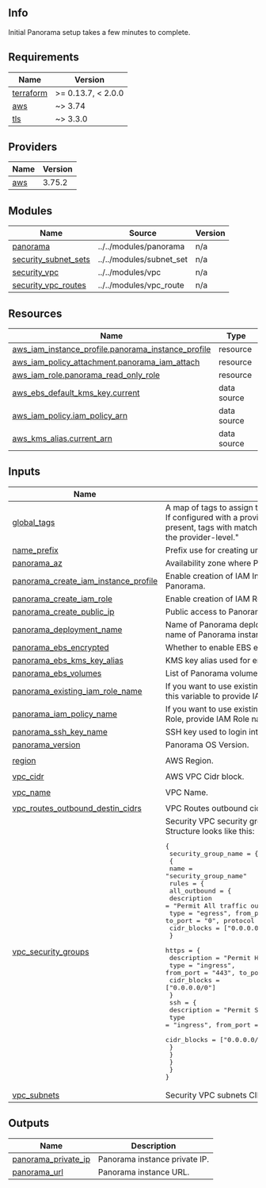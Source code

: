 ## Info
Initial Panorama setup takes a few minutes to complete.

<!-- BEGIN_TF_DOCS -->
## Requirements

| Name | Version |
|------|---------|
| <a name="requirement_terraform"></a> [terraform](#requirement\_terraform) | >= 0.13.7, < 2.0.0 |
| <a name="requirement_aws"></a> [aws](#requirement\_aws) | ~> 3.74 |
| <a name="requirement_tls"></a> [tls](#requirement\_tls) | ~> 3.3.0 |

## Providers

| Name | Version |
|------|---------|
| <a name="provider_aws"></a> [aws](#provider\_aws) | 3.75.2 |

## Modules

| Name | Source | Version |
|------|--------|---------|
| <a name="module_panorama"></a> [panorama](#module\_panorama) | ../../modules/panorama | n/a |
| <a name="module_security_subnet_sets"></a> [security\_subnet\_sets](#module\_security\_subnet\_sets) | ../../modules/subnet_set | n/a |
| <a name="module_security_vpc"></a> [security\_vpc](#module\_security\_vpc) | ../../modules/vpc | n/a |
| <a name="module_security_vpc_routes"></a> [security\_vpc\_routes](#module\_security\_vpc\_routes) | ../../modules/vpc_route | n/a |

## Resources

| Name | Type |
|------|------|
| [aws_iam_instance_profile.panorama_instance_profile](https://registry.terraform.io/providers/hashicorp/aws/latest/docs/resources/iam_instance_profile) | resource |
| [aws_iam_policy_attachment.panorama_iam_attach](https://registry.terraform.io/providers/hashicorp/aws/latest/docs/resources/iam_policy_attachment) | resource |
| [aws_iam_role.panorama_read_only_role](https://registry.terraform.io/providers/hashicorp/aws/latest/docs/resources/iam_role) | resource |
| [aws_ebs_default_kms_key.current](https://registry.terraform.io/providers/hashicorp/aws/latest/docs/data-sources/ebs_default_kms_key) | data source |
| [aws_iam_policy.iam_policy_arn](https://registry.terraform.io/providers/hashicorp/aws/latest/docs/data-sources/iam_policy) | data source |
| [aws_kms_alias.current_arn](https://registry.terraform.io/providers/hashicorp/aws/latest/docs/data-sources/kms_alias) | data source |

## Inputs

| Name | Description | Type | Default | Required |
|------|-------------|------|---------|:--------:|
| <a name="input_global_tags"></a> [global\_tags](#input\_global\_tags) | A map of tags to assign to the resources.<br>If configured with a provider `default_tags` configuration block present, tags with matching keys will overwrite those defined at the provider-level." | `map(any)` | `{}` | no |
| <a name="input_name_prefix"></a> [name\_prefix](#input\_name\_prefix) | Prefix use for creating unique names. | `string` | `""` | no |
| <a name="input_panorama_az"></a> [panorama\_az](#input\_panorama\_az) | Availability zone where Panorama was be deployed. | `string` | n/a | yes |
| <a name="input_panorama_create_iam_instance_profile"></a> [panorama\_create\_iam\_instance\_profile](#input\_panorama\_create\_iam\_instance\_profile) | Enable creation of IAM Instance Profile and attach it to Panorama. | `bool` | `false` | no |
| <a name="input_panorama_create_iam_role"></a> [panorama\_create\_iam\_role](#input\_panorama\_create\_iam\_role) | Enable creation of IAM Role for IAM Instance Profile. | `bool` | `false` | no |
| <a name="input_panorama_create_public_ip"></a> [panorama\_create\_public\_ip](#input\_panorama\_create\_public\_ip) | Public access to Panorama. | `bool` | `false` | no |
| <a name="input_panorama_deployment_name"></a> [panorama\_deployment\_name](#input\_panorama\_deployment\_name) | Name of Panorama deployment, further use for tagging and name of Panorama instance. | `string` | `"panorama"` | no |
| <a name="input_panorama_ebs_encrypted"></a> [panorama\_ebs\_encrypted](#input\_panorama\_ebs\_encrypted) | Whether to enable EBS encryption on volumes.. | `bool` | `true` | no |
| <a name="input_panorama_ebs_kms_key_alias"></a> [panorama\_ebs\_kms\_key\_alias](#input\_panorama\_ebs\_kms\_key\_alias) | KMS key alias used for encrypting Panorama EBS. | `string` | `""` | no |
| <a name="input_panorama_ebs_volumes"></a> [panorama\_ebs\_volumes](#input\_panorama\_ebs\_volumes) | List of Panorama volumes | `list(any)` | `[]` | no |
| <a name="input_panorama_existing_iam_role_name"></a> [panorama\_existing\_iam\_role\_name](#input\_panorama\_existing\_iam\_role\_name) | If you want to use existing IAM Role as IAM Instance Profile use this variable to provide IAM Role name." | `string` | `""` | no |
| <a name="input_panorama_iam_policy_name"></a> [panorama\_iam\_policy\_name](#input\_panorama\_iam\_policy\_name) | If you want to use existing IAM Policy in Terraform created IAM Role, provide IAM Role name with this variable." | `string` | `""` | no |
| <a name="input_panorama_ssh_key_name"></a> [panorama\_ssh\_key\_name](#input\_panorama\_ssh\_key\_name) | SSH key used to login into Panorama EC2 server. | `string` | n/a | yes |
| <a name="input_panorama_version"></a> [panorama\_version](#input\_panorama\_version) | Panorama OS Version. | `string` | `"10.2.0"` | no |
| <a name="input_region"></a> [region](#input\_region) | AWS Region. | `string` | `"us-east-1"` | no |
| <a name="input_vpc_cidr"></a> [vpc\_cidr](#input\_vpc\_cidr) | AWS VPC Cidr block. | `string` | n/a | yes |
| <a name="input_vpc_name"></a> [vpc\_name](#input\_vpc\_name) | VPC Name. | `string` | `"security-vpc"` | no |
| <a name="input_vpc_routes_outbound_destin_cidrs"></a> [vpc\_routes\_outbound\_destin\_cidrs](#input\_vpc\_routes\_outbound\_destin\_cidrs) | VPC Routes outbound cidr | `list(string)` | n/a | yes |
| <a name="input_vpc_security_groups"></a> [vpc\_security\_groups](#input\_vpc\_security\_groups) | Security VPC security groups settings.<br>Structure looks like this:<pre>{<br>  security_group_name = {<br>    {<br>      name = "security_group_name"<br>      rules = {<br>        all_outbound = {<br>          description = "Permit All traffic outbound"<br>          type        = "egress", from_port = "0", to_port = "0", protocol = "-1"<br>          cidr_blocks = ["0.0.0.0/0"]<br>        }<br>        https = {<br>          description = "Permit HTTPS"<br>          type        = "ingress", from_port = "443", to_port = "443", protocol = "tcp"<br>          cidr_blocks = ["0.0.0.0/0"]<br>        }<br>        ssh = {<br>          description = "Permit SSH"<br>          type        = "ingress", from_port = "22", to_port = "22", protocol = "tcp"<br>          cidr_blocks = ["0.0.0.0/0"]<br>        }<br>      }<br>    }<br>  }<br>}</pre> | `map(any)` | n/a | yes |
| <a name="input_vpc_subnets"></a> [vpc\_subnets](#input\_vpc\_subnets) | Security VPC subnets CIDR | `map(any)` | `{}` | no |

## Outputs

| Name | Description |
|------|-------------|
| <a name="output_panorama_private_ip"></a> [panorama\_private\_ip](#output\_panorama\_private\_ip) | Panorama instance private IP. |
| <a name="output_panorama_url"></a> [panorama\_url](#output\_panorama\_url) | Panorama instance URL. |
<!-- END_TF_DOCS -->

